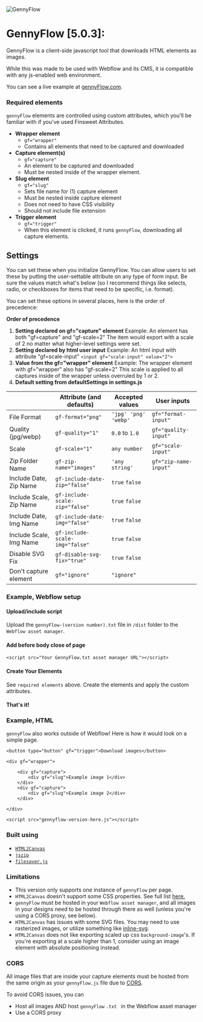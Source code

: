 
![GennyFlow](https://uploads-ssl.webflow.com/60c4c4c98684b37e4da3dde8/63a5ed906f28b58ba94bcafe_github.jpg)
# GennyFlow [5.0.3]:

GennyFlow is a client-side javascript tool that downloads HTML elements as images.

While this was made to be used with Webflow and its CMS, it is compatible with any js-enabled web environment.
  
You can see a live example at [gennyFlow.com](http://www.gennyflow.com).

### Required elements
`gennyFlow` elements are controlled using custom attributes, which you'll be familiar with if you've used Finsweet Attributes.

- **Wrapper element** 
	- `gf="wrapper"`
	- Contains all elements that need to be captured and downloaded
- **Capture element(s)**
	- `gf="capture"`
	- An element to be captured and downloaded
	- Must be nested inside of the wrapper element.
- **Slug element**
	- `gf="slug"`
	- Sets file name for (1) capture element
	- Must be nested inside capture element
	- Does not need to have CSS visibility
	- Should not include file extension
- **Trigger element**
	- `gf="trigger"`
	- When this element is clicked, it runs `gennyFlow`, downloading all capture elements.

## Settings

You can set these when you initialize GennyFlow.
You can allow users to set these by putting the user-settable attribute on any type of form input. Be sure the values match what's below (so I recommend things like selects, radio, or checkboxes for items that need to be specific, i.e. format).

You can set these options in several places, here is the order of precedence:

**Order of precedence**

1. **Setting declared on gf="capture" element**
		Example: An element has both "gf=capture" and "gf-scale=2"
		The item would export with a scale of 2 no matter what higher-level settings were set.
2. **Setting declared by html user input**
		Example: An html input with attribute "gf=scale-input"
		`<input gf="scale-input" value="2">`
3. **Value from the gf="wrapper" element**
		Example: The wrapper element with gf="wrapper" also has "gf-scale=2"
		This scale is applied to all captures inside of the wrapper unless overruled by 1 or 2.
4. **Default setting from defaultSettings in settings.js**


|                         | Attribute (and defaults)       | Accepted values               | User inputs            |
| ----------------------- | ------------------------------ | -------------------- | --------------------- |
| File Format             | `gf-format="png"`              | `'jpg' 'png' 'webp'` | `gf="format-input"`   |
| Quality (jpg/webp)      | `gf-quality="1"`               | `0.0` to `1.0`       | `gf="quality-input"`  |
| Scale                   | `gf-scale="1"`                 | `any number`                | `gf="scale-input"`    |
| Zip Folder Name         | `gf-zip-name="images"`         | `'any string'`    | `gf="zip-name-input"` |
| Include Date, Zip Name  | `gf-include-date-zip="false"`  | `true` `false`   |                       |
| Include Scale, Zip Name | `gf-include-scale-zip="false"` | `true` `false`   |                       |
| Include Date, Img Name  | `gf-include-date-img="false"`  | `true` `false`   |                       |
| Include Scale, Img Name | `gf-include-scale-img="false"` | `true` `false`   |                       |
| Disable SVG Fix         | `gf-disable-svg-fix="true"`    | `true` `false`   |                       |
| Don't capture element          | `gf="ignore"`                  | `"ignore"`           |                       |

### Example, Webflow setup

#### Upload/include script

Upload the `gennyFlow-(version number).txt` file in `/dist` folder to the `Webflow asset manager`. 

#### Add before body close of page

`<script src="Your GennyFlow.txt asset manager URL"></script>`

#### Create Your Elements

See `required elements` above. Create the elements and apply the custom attributes.

#### That's it!

### Example, HTML

`gennyFlow` also works outside of Webflow! Here is how it would look on a simple page.
```
<button type="button" gf="trigger">Download images</button> 

<div gf="wrapper"> 

    <div gf="capture">
        <div gf="slug">Example image 1</div>
    </div>
    <div gf="capture">
        <div gf="slug">Example image 2</div>
    </div>
    
</div>

<script src="gennyflow-version-here.js"></script>
```

### Built using

-  [`HTML2Canvas`](https://github.com/niklasvh/html2canvas)
-  [`jszip`](https://github.com/Stuk/jszip)
-  [`filesaver.js`](https://github.com/eligrey/FileSaver.js)


### Limitations

-   This version only supports one instance of `gennyFlow` per page.
-   `HTML2Canvas` doesn't support some CSS properties. See full list [here.](https://html2canvas.hertzen.com/features/)
-   `gennyFlow` must be hosted in your `Webflow asset manager`, and all images in your designs need to be hosted through there as well (unless you're using a CORS proxy, see below).
-   `HTML2Canvas` has issues with some SVG files. You may need to use rasterized images, or utilize something like [inline-svg](https://github.com/jonnyhaynes/inline-svg).
-   `HTML2Canvas` does not like exporting scaled up css `background-image`'s. If you're exporting at a scale higher than 1, consider using an image element with absolute positioning instead.

### CORS
All image files that are inside your capture elements must be hosted from the same origin as your `gennyFlow.js` file due to [CORS](https://developer.mozilla.org/en-US/docs/Web/HTTP/CORS).

To avoid CORS issues, you can
- Host all images AND host `gennyFlow` `.txt ` in the Webflow asset manager
- Use a CORS proxy 